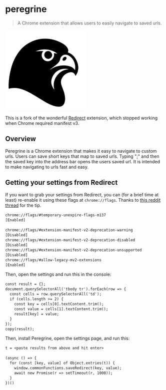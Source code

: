 # peregrine

> A Chrome extension that allows users to easily navigate to saved urls.

<img src="app/images/icon-256.png" alt="Peregrine Logo" />


This is a fork of the wonderful [Redirect](https://github.com/kritts/redirect)
extension, which stopped working when Chrome required manifest v3.


## Overview 
Peregrine is a Chrome extension that makes it easy to navigate to custom urls.
Users can save short keys that map to saved urls. Typing ";" and then the saved
key into the address bar opens the users saved url. It is intended to make
navigating to urls fast and easy.


## Getting your settings from Redirect

If you want to grab your settings from Redirect, you can (for a brief time at
least) re-enable it using these flags at `chrome://flags`. Thanks to [this
reddit
thread](https://www.reddit.com/r/chrome/comments/1lx26ur/for_those_who_want_to_enable_legacy_extensions/)
for the tip.

```
chrome://flags/#temporary-unexpire-flags-m137                     [Enabled]

chrome://flags/#extension-manifest-v2-deprecation-warning         [Disabled]
chrome://flags/#extension-manifest-v2-deprecation-disabled        [Disabled]
chrome://flags/#extension-manifest-v2-deprecation-unsupported     [Disabled]
chrome://flags/#allow-legacy-mv2-extensions                       [Enabled]
```

Then, open the settings and run this in the console:

```
const result = {};
document.querySelectorAll('tbody tr').forEach(row => {
  const cells = row.querySelectorAll('td');
  if (cells.length >= 2) {
    const key = cells[0].textContent.trim();
    const value = cells[1].textContent.trim();
    result[key] = value;
  }
});
copy(result);
```

Then, install Peregrine, open the settings page, and run this:

```
t = <paste results from above and hit enter>

(async () => {
  for (const [key, value] of Object.entries(t)) {
    window.commonFunctions.saveRedirect(key, value);
    await new Promise(r => setTimeout(r, 1000));
  }
})()
```
